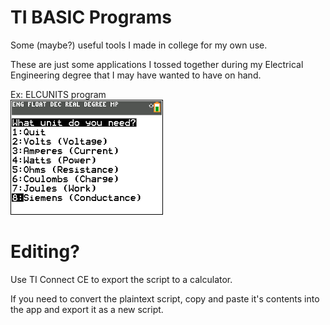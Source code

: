 # TI BASIC Programs
Some (maybe?) useful tools I made in college for my own use.

These are just some applications I tossed together during my Electrical Engineering degree that I may have wanted to have on hand.

Ex: ELCUNITS program<br>
![](example.png)

# Editing?
Use TI Connect CE to export the script to a calculator. 

If you need to convert the plaintext script, copy and paste it's contents into the app and export it as a new script.